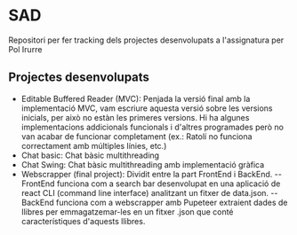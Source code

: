 # SAD
Repositori per fer tracking dels projectes desenvolupats a l'assignatura per Pol Irurre

## Projectes desenvolupats
- Editable Buffered Reader (MVC): Penjada la versió final amb la implementació MVC, vam escriure aquesta versió sobre les versions inicials, per això no estàn les primeres versions. Hi ha algunes implementacions addicionals funcionals i d'altres programades però no van acabar de funcionar  completament (ex.: Ratolí no funciona correctament amb múltiples línies, etc.)
- Chat basic: Chat bàsic multithreading
- Chat Swing: Chat bàsic multithreading amb implementació gràfica
- Webscrapper (final project): Dividit entre la part FrontEnd i BackEnd. 
-- FrontEnd funciona com a search bar desenvolupat en una aplicació de react CLI (command line interface) analitzant un fitxer de data.json. 
-- BackEnd funciona com a webscrapper amb Pupeteer extraient dades de llibres per emmagatzemar-les en un fitxer .json que conté característiques d'aquests llibres.
